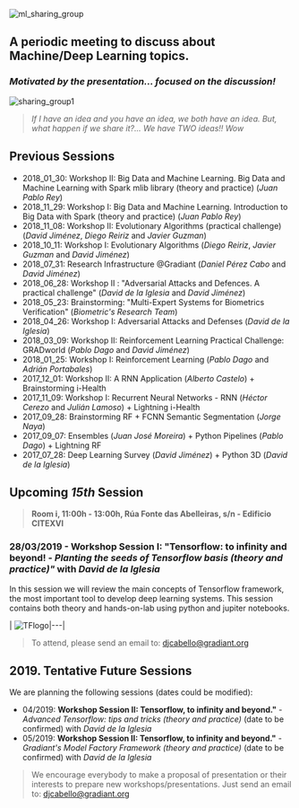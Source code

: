 ![ml_sharing_group](https://user-images.githubusercontent.com/30496090/37024691-ddf45440-2129-11e8-96f6-eca21a083b0e.png)

## A periodic meeting to discuss about Machine/Deep Learning topics. 
### *Motivated by the presentation... focused on the discussion!*
![sharing_group1](https://user-images.githubusercontent.com/30496090/31537549-e4db5ada-b002-11e7-9385-3dc08004c3e0.jpg)
> *If I have an idea and you have an idea, we both have an idea. But, what happen if we share it?... 
> We have TWO ideas!! Wow*

## Previous Sessions
* 2018_01_30: Workshop II: Big Data and Machine Learning. Big Data and Machine Learning with Spark mlib library (theory and practice) (*Juan Pablo Rey*)
* 2018_11_29: Workshop I: Big Data and Machine Learning. Introduction to Big Data with Spark (theory and practice) (*Juan Pablo Rey*)
* 2018_11_08: Workshop II: Evolutionary Algorithms (practical challenge) (*David Jiménez*, *Diego Reiriz* and *Javier Guzman*)
* 2018_10_11: Workshop I: Evolutionary Algorithms (*Diego Reiriz*, *Javier Guzman* and *David Jiménez*)
* 2018_07_31: Research Infrastructure @Gradiant (*Daniel Pérez Cabo* and *David Jiménez*)
* 2018_06_28: Workshop II : "Adversarial Attacks and Defences. A practical challenge" (*David de la Iglesia* and *David Jiménez*)
* 2018_05_23: Brainstorming: "Multi-Expert Systems for Biometrics Verification" (*Biometric's Research Team*)
* 2018_04_26: Workshop I: Adversarial Attacks and Defenses (*David de la Iglesia*)
* 2018_03_09: Workshop II: Reinforcement Learning Practical Challenge: GRADworld (*Pablo Dago* and *David Jiménez*)
* 2018_01_25: Workshop I: Reinforcement Learning (*Pablo Dago* and *Adrián Portabales*)
* 2017_12_01: Workshop II: A RNN Application (*Alberto Castelo*) + Brainstorming i-Health
* 2017_11_09: Workshop I: Recurrent Neural Networks - RNN (*Héctor Cerezo* and *Julián Lamoso*) + Lightning i-Health
* 2017_09_28: Brainstorming RF + FCNN Semantic Segmentation (*Jorge Naya*)
* 2017_09_07: Ensembles (*Juan José Moreira*) + Python Pipelines (*Pablo Dago*) + Lightning RF 
* 2017_07_28: Deep Learning Survey (*David Jiménez*) + Python 3D (*David de la Iglesia*)

## Upcoming ***15th*** Session
> **Room i, 11:00h - 13:00h, Rúa Fonte das Abelleiras, s/n - Edificio CITEXVI**
### 28/03/2019 - Workshop Session I: "Tensorflow: to infinity and beyond! - *Planting the seeds of Tensorflow basis (theory and practice)"* with *David de la Iglesia*
In this session we will review the main concepts of Tensorflow framework, the most important tool to develop deep learning systems. This session contains both theory and hands-on-lab using python and jupiter notebooks.

| ![TFlogo](https://user-images.githubusercontent.com/30496090/54181538-243d5980-449f-11e9-8a2a-02a025c0cfae.jpg)|---|
> 

> To attend, please send an email to: 
> djcabello@gradiant.org


## 2019. Tentative Future Sessions
We are planning the following sessions (dates could be modified):

* 04/2019: **Workshop Session II: Tensorflow, to infinity and beyond."** - *Advanced Tensorflow: tips and tricks (theory and practice)* (date to be confirmed) with *David de la Iglesia*
* 05/2019: **Workshop Session II: Tensorflow, to infinity and beyond."** - *Gradiant's Model Factory Framework (theory and practice)* (date to be confirmed) with *David de la Iglesia*

> We encourage everybody to make a proposal of presentation or their interests to prepare new workshops/presentations. 
> Just send an email to: djcabello@gradiant.org
